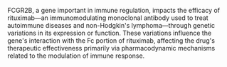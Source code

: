FCGR2B, a gene important in immune regulation, impacts the efficacy of rituximab—an immunomodulating monoclonal antibody used to treat autoimmune diseases and non-Hodgkin's lymphoma—through genetic variations in its expression or function. These variations influence the gene's interaction with the Fc portion of rituximab, affecting the drug's therapeutic effectiveness primarily via pharmacodynamic mechanisms related to the modulation of immune response.